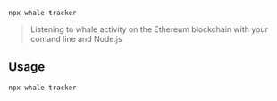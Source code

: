 `npx whale-tracker`

> Listening to whale activity on the Ethereum blockchain with your comand line and Node.js

## Usage

```sh
npx whale-tracker
```
